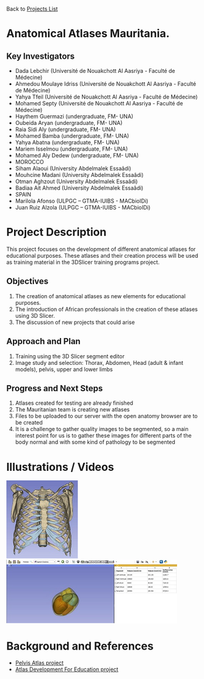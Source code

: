 Back to [Projects List](../../README.md#ProjectsList)

# Anatomical Atlases Mauritania. 

## Key Investigators

-	Dada Lebchir (Université de Nouakchott Al Aasriya - Faculté de Médecine)
-	Ahmedou Moulaye Idriss (Université de Nouakchott Al Aasriya - Faculté de Médecine)
-	Yahya Tfeil (Université de Nouakchott Al Aasriya - Faculté de Médecine)
-	Mohamed Septy (Université de Nouakchott Al Aasriya - Faculté de Médecine)
- Haythem Guermazi (undergraduate, FM- UNA)
- Oubeida Aryan (undergraduate, FM- UNA)
- Raia Sidi Aly (undergraduate, FM- UNA)
- Mohamed Bamba (undergraduate, FM- UNA)
- Yahya Abatna (undergraduate, FM- UNA)
- Mariem Isselmou (undergraduate, FM- UNA)
- Mohamed Aly Dedew (undergraduate, FM- UNA) 
- MOROCCO
- Siham Alaoui (University Abdelmalek Essaâdi)
- Mouhcine Madani (University Abdelmalek Essaâdi)
- Otman Aghzout (University Abdelmalek Essaâdi)
- Badiaa Ait Ahmed (University Abdelmalek Essaâdi)
- SPAIN
- Marilola Afonso (ULPGC – GTMA-IUIBS - MACbioIDi)
- Juan Ruiz Alzola (ULPGC – GTMA-IUIBS - MACbioIDi)



# Project Description

This project focuses on the development of different anatomical atlases for educational purposes.
These atlases and their creation process will be used as training material in the 3DSlicer training programs project.

## Objectives

1. The creation of anatomical atlases as new elements for educational purposes.
1. The introduction of African professionals in the creation of these atlases using 3D Slicer.
1. The discussion of new projects that could arise

## Approach and Plan

1. Training using the 3D Slicer segment editor
1. Image study and selection: Thorax, Abdomen, Head (adult & infant models), pelvis, upper and lower limbs

## Progress and Next Steps

1. Atlases created for testing are already finished
1. The Mauritanian team is creating new atlases 
1. Files to be uploaded to our server with the open anatomy browser are to be created
1. It is a challenge to gather quality images to be segmented, so a main interest point for us is to gather these images for different parts of the body normal and with some kind of pathology to be segmented

# Illustrations / Videos

[![Watch the video](Osteology.png)](https://youtu.be/ebq-JGSpQFQ)
[![Watch the video](Volumetry.png)](https://youtu.be/doHPfGZoqow)

# Background and References

- [Pelvis Atlas project](https://projectweek.na-mic.org/PW30_2019_GranCanaria/Projects/PelvicAnatomyAtlases/)
- [Atlas Development For Education project](https://projectweek.na-mic.org/PW28_2018_GranCanaria/Projects/AtlasDevelopmentForEducation/)

